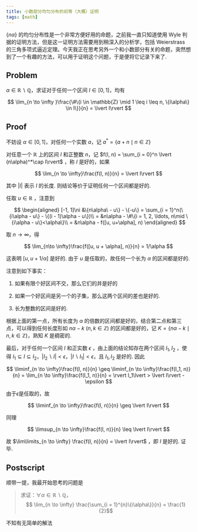 ```yaml
---
title: 小数部分均匀分布的初等（大概）证明
tags: [math]
---
```


$\{n\alpha\}$ 的均匀分布性是一个非常方便好用的命题，之前我一直只知道使用 Wyle 判据的证明方法，但是这一证明方法需要用到稍深入的分析学，包括 Weierstrass 的三角多项式逼近定理。今天我正在思考另外一个和小数部分有关的命题，突然想到了一个有趣的方法，可以用于证明这个问题，于是便将它记录下来了. 



## Problem

$\alpha \in \mathbb{R} \backslash \mathbb{Q}$，求证对于任何一个区间 $I \in [0, 1]$，均有

$$
\lim_{n \to \infty }\frac{\#\{i \in \mathbb{Z} \mid 1 \leq i \leq n, \{i\alpha\} \in I\}}{n} = \lvert I\rvert
$$

## Proof

不妨设 $\alpha \in [0, 1]$，对任何一个实数 $a$，记 $a^\ast = \{a + n \mid n \in \mathbb{Z}\}$ 

对任意一个 $\mathbb{R}$ 上的区间 $I$ 和正整数 $n$，记 $f(I, n) = \sum_{i = 0}^n \lvert (n\alpha)^*\cap I\rvert$ ，称 $I$ 是好的，如果

$$
\lim_{n \to \infty}\frac{f(I, n)}{n} = \lvert I\rvert
$$

其中 $\lvert I\rvert$ 表示 $I$ 的长度. 则结论等价于证明任何一个区间都是好的. 

任取 $u\in \mathbb{R}$ ，注意到

$$
\begin{aligned}
[-1, 1]\ni &\{n\alpha\ - u\} - \{-u\} = \sum_{i = 1}^n(\{i\alpha - u\} - \{(i - 1)\alpha - u\})\\
= &n\alpha - \#\{i = 1, 2, \ldots, n\mid \{i\alpha - u\}<\alpha\}\\
= &n\alpha - f([u, u+\alpha], n)
\end{aligned}
$$

取 $n\to \infty$，得

$$
\lim_{n\to \infty}\frac{f([u, u + \alpha], n)}{n} = 1/\alpha
$$

这表明 $[u, u + 1/\alpha]$ 是好的. 由于 $u$ 是任取的，故任何一个长为 $\alpha$ 的区间都是好的. 

注意到如下事实：

1. 如果有限个好区间不交，那么它们的并是好的

2. 如果一个好区间是另一个的子集，那么这两个区间的差也是好的. 

3. 长为整数的区间是好的. 

根据上面的第一点，所有长度为 $\alpha$ 的倍数的区间都是好的，结合第二点和第三点，可以得到任何长度形如 $n\alpha - k\ (n, k \in \mathbb{Z})$ 的区间都是好的，记 $K = \{n\alpha - k \mid n, k \in \mathbb{Z}\}$，熟知 $K$ 是稠密的. 

最后，对于任何一个区间 $I$ 和正实数 $\epsilon$ ，由上面的结论知存在两个区间 $I_1, I_2$ ，使得 $I_1 \subseteq I \subseteq I_2$，$\lvert I_2 \backslash I\rvert <\epsilon$，$\lvert I\backslash I_1\rvert < \epsilon$，且 $I_1, I_2$ 是好的. 因此

$$
\liminf_{n \to \infty}\frac{f(I, n)}{n} \geq \liminf_{n \to \infty}\frac{f(I_1, n)}{n}
= \lim_{n \to \infty}\frac{f(I_1, n)}{n} = \rvert I_1\lvert > \lvert I\rvert - \epsilon
$$

由于$\epsilon$是任取的，故

$$
\liminf_{n \to \infty}\frac{f(I, n)}{n} \geq \lvert I\rvert
$$

同理

$$
\limsup_{n \to \infty}\frac{f(I, n)}{n} \leq \lvert I\rvert
$$

故 $\lim\limits_{n \to \infty} \frac{f(I, n)}{n} = \lvert I\rvert$ ，即 $I$ 是好的. 证毕. 

## Postscript

顺带一提，我最开始思考的问题是
> 求证：$\forall \alpha \in \mathbb{R} \backslash \mathbb{Q}$，
> $$ \lim_{n \to \infty} \frac{\sum_{i = 1}^{n}\{i\alpha\}}{n} = \frac{1}{2}$$

不知有无简单的解法